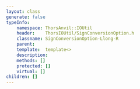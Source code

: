 ```yaml
---
layout: class
generate: false
typeInfo:
    namespace: ThorsAnvil::IOUtil
    header:    ThorsIOUtil/SignConversionOption.h
    classname: SignConversionOption-Llong-R
    parent:    
    template:  template<>
    description: 
    methods: []
    protected: []
    virtual: []
children: []
---
```

